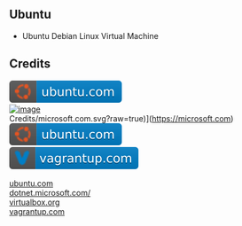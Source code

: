 Ubuntu
------

- Ubuntu Debian Linux Virtual Machine

Credits
-------
[![image](
Credits/ubuntu.com.svg?raw=true)](https://ubuntu.com/)  
[![image](
Credits/otnet.microsoft.com.svg?raw=true)](https://dotnet.microsoft.com/)  
Credits/microsoft.com.svg?raw=true)](https://microsoft.com)  
[![image](
Credits/ubuntu.com.svg?raw=true)](https://virtualbox.org/)  
[![image](
Credits/vagrantup.com.svg?raw=true)](https://vagrantup.com/)


[ubuntu.com](https://ubuntu.com/)  
[dotnet.microsoft.com/](https://dotnet.microsoft.com/)  
[virtualbox.org](https://virtualbox.org/)  
[vagrantup.com](https://vagrantup.com/)
